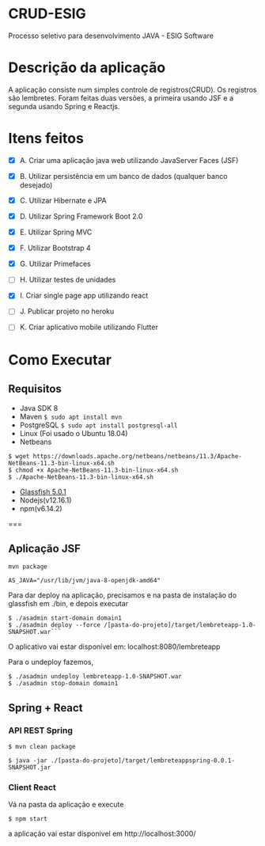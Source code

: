 # CRUD-ESIG
Processo seletivo para desenvolvimento JAVA - ESIG Software

# Descrição da aplicação
A aplicação consiste num simples controle de registros(CRUD).
Os registros são lembretes.
Foram feitas duas versões, a primeira usando JSF e a segunda usando Spring e Reactjs.

# Itens feitos

- [x] A. Criar uma aplicação java web utilizando JavaServer Faces (JSF)

- [x] B. Utilizar persistência em um banco de dados (qualquer banco desejado)

- [x] C. Utilizar Hibernate e JPA

- [x] D. Utilizar Spring Framework Boot 2.0

- [x] E. Utilizar Spring MVC

- [x] F. Utilizar Bootstrap 4

- [x] G. Utilizar Primefaces

- [ ] H. Utilizar testes de unidades

- [x] I. Criar single page app utilizando react

- [ ] J. Publicar projeto no heroku

- [ ] K. Criar aplicativo mobile utilizando Flutter


# Como Executar

## Requisitos
- Java SDK 8
- Maven  ```$ sudo apt install mvn```
- PostgreSQL     ```$ sudo apt install postgresql-all```
- Linux (Foi usado o Ubuntu 18.04)
- Netbeans 

```
$ wget https://downloads.apache.org/netbeans/netbeans/11.3/Apache-NetBeans-11.3-bin-linux-x64.sh         
$ chmod +x Apache-NetBeans-11.3-bin-linux-x64.sh 
$ ./Apache-NetBeans-11.3-bin-linux-x64.sh 
```
- [Glassfish 5.0.1](https://javaee.github.io/glassfish/download)
- Nodejs(v12.16.1)
- npm(v6.14.2)

===
## Aplicação JSF
```
mvn package
```

```
AS_JAVA="/usr/lib/jvm/java-8-openjdk-amd64"
```

Para dar deploy na aplicação, precisamos e na pasta de instalação do glassfish em ./bin, e depois executar

```
$ ./asadmin start-domain domain1
$ ./asadmin deploy --force /[pasta-do-projeto]/target/lembreteapp-1.0-SNAPSHOT.war```
```

O aplicativo vai estar disponível em: localhost:8080/lembreteapp


Para o undeploy fazemos,  

```
$ ./asadmin undeploy lembreteapp-1.0-SNAPSHOT.war
$ ./asadmin stop-domain domain1
```

## Spring + React

### API REST Spring

```
$ mvn clean package

$ java -jar ./[pasta-do-projeto]/target/lembreteappspring-0.0.1-SNAPSHOT.jar
```

### Client React

Vá na pasta da aplicação e execute 

```
$ npm start
```
a aplicação vai estar disponivel em http://localhost:3000/



